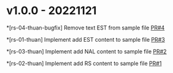 # v1.0.0 - 20221121

*[rs-04-thuan-bugfix] Remove text EST from sample file
[PR#4](https://github.com/rs-thuannd/merge-flow-v8/pull/4)

*[rs-01-thuan] Implement add EST content to sample file
[PR#3](https://github.com/rs-thuannd/merge-flow-v8/pull/3)

*[rs-03-thuan] Implement add NAL content to sample file
[PR#2](https://github.com/rs-thuannd/merge-flow-v8/pull/2)

*[rs-02-thuan] Implement add RS content to sample file
[PR#1](https://github.com/rs-thuannd/merge-flow-v8/pull/1)